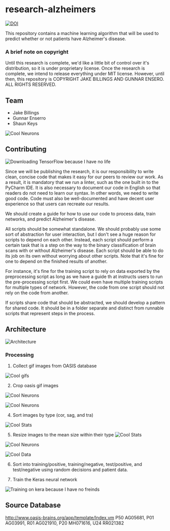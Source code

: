 # research-alzheimers #

[![DOI](https://zenodo.org/badge/99967448.svg)](https://zenodo.org/badge/latestdoi/99967448)

This repository contains a machine learning algorithm that will be used to predict whether or not patients have Alzheimer's disease.

### A brief note on copyright ###
Until this research is complete, we'd like a little bit of control over it's distribution, so it is under proprietary license. Once the research is complete, we intend to release everything under MIT license. However, until then, this repository is COPYRIGHT JAKE BILLINGS AND GUNNAR ENSERO. ALL RIGHTS RESERVED.

## Team ##
- Jake Billings
- Gunnar Enserro
- Shaun Keys

![Cool Neurons](data/performance_statistics/experiment_cropped_dimensions.png)

## Contributing ##
![Downloading TensorFlow because I have no life](imgs/screenshot_pip_install_tensorflow.png)

Since we will be publishing the research, it is our responsibility to write clean, concise code that makes it easy for our peers to review our work. As a result, it is mandatory that we run a linter, such as the one built in to the PyCharm IDE. It is also necessary to document our code in English so that readers do not need to learn our syntax. In other words, we need to write good code. Code must also be well-documented and have decent user experience so that users can recreate our results.

We should create a guide for how to use our code to process data, train networks, and predict Alzheimer's disease.

All scripts should be somewhat standalone. We should probably use some sort of abstraction for user interaction, but I don't see a huge reason for scripts to depend on each other. Instead, each script should perform a certain task that is a step on the way to the binary classification of brain scans with or without Alzheimer's disease. Each script should be able to do its job on its own without worrying about other scripts. Note that it's fine for one to depend on the finished results of another.

For instance, it's fine for the training script to rely on data exported by the preprocessing script as long as we have a guide th at instructs users to run the pre-processing script first. We could even have multiple training scripts for multiple types of network. However, the code from one script should not rely on the code from another.

If scripts share code that should be abstracted, we should develop a pattern for shared code. It should be in a folder separate and distinct from runnable scripts that represent steps in the process.

## Architecture ##
![Architecture](imgs/Architecture.png)

### Processing ###
1. Collect gif images from OASIS database

![Cool gifs](imgs/screenshot_gifs.png)

2. Crop oasis gif images

![Cool Neurons](data/performance_statistics/demo_cropping_1.png)

![Cool Neurons](data/performance_statistics/demo_cropping_2.png)

4. Sort images by type (cor, sag, and tra)

![Cool Stats](imgs/screenshot_sorting.png)

5. Resize images to the mean size within their type
![Cool Stats](data/performance_statistics/mean_std_width_height.png)

![Cool Neurons](data/performance_statistics/experiment_cropped_dimensions.png)

![Cool Data](data/performance_statistics/experiment_patient_data.png)

6. Sort into training/positive, training/negative, test/positive, and test/negative using random decisions and patient data.

7. Train the Keras neural network

![Training on kera because I have no freinds](imgs/screenshot_keras_training_epoch_1.png)


## Source Database ##
http://www.oasis-brains.org/app/template/Index.vm
P50 AG05681, P01 AG03991, R01 AG021910, P20 MH071616, U24 RR021382
